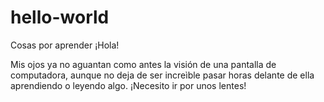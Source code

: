 # hello-world
Cosas por aprender
¡Hola!

Mis ojos ya no aguantan como antes la visión de una pantalla de computadora, aunque no deja de ser increìble pasar horas delante de ella aprendiendo o leyendo algo. ¡Necesito ir por unos lentes!
